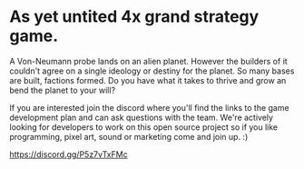 # As yet untited 4x grand strategy game.

A Von-Neumann probe lands on an alien planet. However the builders of it couldn't agree on a single ideology or destiny for the planet. So many bases are built, factions formed. Do you have what it takes to thrive and grow an bend the planet to your will?

If you are interested join the discord where you'll find the links to the game development plan and can ask questions with the team. We're actively looking for developers to work on this open source project so if you like programming, pixel art, sound or marketing come and join up. :)

https://discord.gg/P5z7vTxFMc
